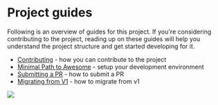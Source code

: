 # Project guides

Following is an overview of guides for this project. If you're considering contributing to the project, reading up on these guides will help you understand the project structure and get started developing for it.

- [Contributing](./contributing.md) - how you can contribute to the project
- [Minimal Path to Awesome](./mpa.md) - setup your development environment
- [Submitting a PR](./submitting-pr.md) - how to submit a PR
- [Migrating from V1](./migrate-from-v1.md) - how to migrate from v1

![](https://telemetry.sharepointpnp.com/sp-dev-fx-property-controls/wiki/guides)
